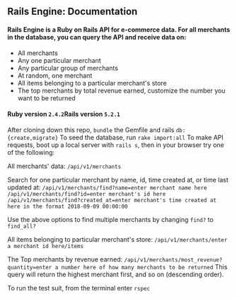 ## Rails Engine: Documentation

#### Rails Engine is a Ruby on Rails API for e-commerce data. For all merchants in the database, you can query the API and receive data on:

* All merchants
* Any one particular merchant
* Any particular group of merchants
* At random, one merchant
* All items belonging to a particular merchant's store
* The top merchants by total revenue earned, customize the number you want to be returned

#### Ruby version `2.4.2`Rails version `5.2.1`

After cloning down this repo, `bundle` the Gemfile and rails `db:{create,migrate}`
To seed the database, run `rake import:all`
To make API requests, boot up a local server with `rails s`, then in your browser try one of the following:

All merchants' data:
`/api/v1/merchants`

Search for one particular merchant by name, id, time created at, or time last updated at:
`/api/v1/merchants/find?name=enter merchant name here`
`/api/v1/merchants/find?id=enter merchant's id here`
`/api/v1/merchants/find?created_at=enter merchant's time created at here in the format 2018-09-09 00:00:00`

Use the above options to find multiple merchants by changing `find?` to `find_all?`

All items belonging to particular merchant's store:
`/api/v1/merchants/enter a merchant id here/items`

The Top merchants by revenue earned:
`/api/v1/merchants/most_revenue?quantity=enter a number here of how many merchants to be returned`
This query will return the highest merchant first, and so on (descending order).

To run the test suit, from the terminal enter `rspec`
